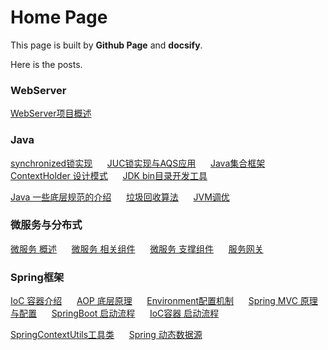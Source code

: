 # Home Page


This page is built by **Github Page** and **docsify**. 

Here is the posts.

### WebServer

[WebServer项目概述](/WebServer/01-项目概览.md)

### Java

[synchronized锁实现](/Java/Java-synchronized锁.md)&nbsp;&nbsp;&nbsp;&nbsp;&nbsp;
[JUC锁实现与AQS应用](/Java/Java-JUC锁.md)&nbsp;&nbsp;&nbsp;&nbsp;&nbsp;
[Java集合框架](/Java/Java集合框架.md)&nbsp;&nbsp;&nbsp;&nbsp;&nbsp;
[ContextHolder 设计模式](/Java/Java-ContextHolder.md)&nbsp;&nbsp;&nbsp;&nbsp;&nbsp;
[JDK bin目录开发工具](/Java/JDK-bin目录开发工具.md)

[Java 一些底层规范的介绍](/Java/Java底层规范.md)&nbsp;&nbsp;&nbsp;&nbsp;&nbsp;
[垃圾回收算法](/Java/垃圾回收算法.md)&nbsp;&nbsp;&nbsp;&nbsp;&nbsp;
[JVM调优](/Java/JVM调优.md)

### 微服务与分布式

[微服务 概述](/微服务/微服务概述.md)&nbsp;&nbsp;&nbsp;&nbsp;&nbsp;
[微服务 相关组件](/微服务/微服务组件概览.md)&nbsp;&nbsp;&nbsp;&nbsp;&nbsp;
[微服务 支撑组件](/微服务/微服务支撑组件.md)&nbsp;&nbsp;&nbsp;&nbsp;&nbsp;
[服务网关](/微服务/服务网关.md)

### Spring框架

[IoC 容器介绍](/Spring框架/SpringIoC控制反转.md)&nbsp;&nbsp;&nbsp;&nbsp;&nbsp;
[AOP 底层原理](/Spring框架/SpringAOP底层原理.md)&nbsp;&nbsp;&nbsp;&nbsp;&nbsp;
[Environment配置机制](/Spring框架/Spring-Environment.md)&nbsp;&nbsp;&nbsp;&nbsp;&nbsp;
[Spring MVC 原理与配置](/Spring框架/SpringMVC.md)&nbsp;&nbsp;&nbsp;&nbsp;&nbsp;
[SpringBoot 启动流程](/Spring框架/SpringBoot启动源码.md)&nbsp;&nbsp;&nbsp;&nbsp;&nbsp;
[IoC容器 启动流程](/Spring框架/Spring-IoC容器-启动流程.md)

[SpringContextUtils工具类](/Spring框架/SpringContextUtils工具类.md)&nbsp;&nbsp;&nbsp;&nbsp;&nbsp;
[Spring 动态数据源](/Spring框架/Spring-动态数据源.md)

